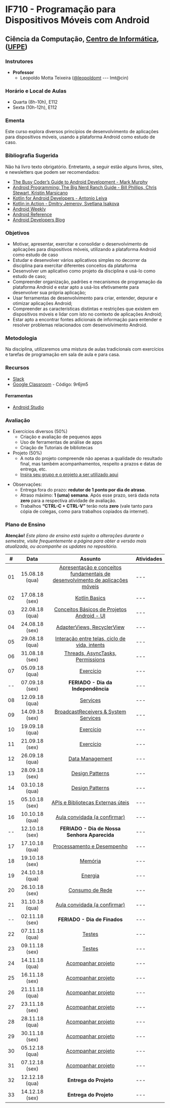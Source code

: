 # IF710 - Programação para Dispositivos Móveis com Android

## Ciência da Computação, [Centro de Informática](http://www.cin.ufpe.br), ([UFPE](http://www.ufpe.br))

### Instrutores

* **Professor** 
  * Leopoldo Motta Teixeira ([@leopoldomt](https://github.com/leopoldomt) --- lmt@cin)
  
### Horário e Local de Aulas

* Quarta (8h-10h), E112 
* Sexta (10h-12h), E112 

### Ementa

Este curso explora diversos princípios de desenvolvimento de aplicações para dispositivos móveis, usando a plataforma Android como estudo de caso.

### Bibliografia Sugerida

Não há livro texto obrigatório. Entretanto, a seguir estão alguns livros, sites, e newsletters que podem ser recomendados:

- [The Busy Coder’s Guide to Android Development - Mark Murphy](https://commonsware.com/Android/)
- [Android Programming: The Big Nerd Ranch Guide - Bill Phillips, Chris Stewart, Kristin Marsicano](https://www.bignerdranch.com/books/android-programming/)
- [Kotlin for Android Developers - Antonio Leiva](https://antonioleiva.com/kotlin-android-developers-book/)
- [Kotlin in Action - Dmitry Jemerov, Svetlana Isakova](https://www.manning.com/books/kotlin-in-action)
- [Android Weekly](http://androidweekly.net)
- [Android Reference](http://developer.android.com)
- [Android Developers Blog](http://android-developers.blogspot.com)

### Objetivos

- Motivar, apresentar, exercitar e consolidar o desenvolvimento de aplicações para dispositivos móveis, utilizando a plataforma Android como estudo de caso
- Estudar e desenvolver vários aplicativos simples no decorrer da disciplina para exercitar diferentes conceitos da plataforma
- Desenvolver um aplicativo como projeto da disciplina e usá-lo como estudo de caso;
- Compreender organização, padrões e mecanismos de programação da plataforma Android e estar apto a usá-los efetivamente para desenvolver sua própria aplicação;
- Usar ferramentas de desenvolvimento para criar, entender, depurar e otimizar aplicações Android;
- Compreender as características distintas e restrições que existem em dispositivos móveis e lidar com isto no contexto de aplicações Android;
- Estar apto a encontrar fontes adicionais de informação para entender e resolver problemas relacionados com desenvolvimento Android.

### Metodologia

Na disciplina, utilizaremos uma mistura de aulas tradicionais com exercícios e tarefas de programação em sala de aula e para casa. 

### Recursos

- [Slack](http://if710.slack.com)
- [Google Classroom](http://classroom.google.com) - Código: 9r6jm5

#### Ferramentas

* [Android Studio](https://developer.android.com/studio/index.html)

### Avaliação

* Exercícios diversos (50%)
  * Criação e avaliação de pequenos apps
  * Uso de ferramentas de análise de apps
  * Criação de Tutoriais de bibliotecas
* Projeto (50%)
  * A nota do projeto compreende não apenas a qualidade do resultado final, mas também acompanhamentos, respeito a prazos e datas de entrega, etc. 
  * [Insira seu grupo e o projeto a ser utilizado aqui](grupos.md)
  
- Observações:
  - Entrega fora do prazo: **redutor de 1 ponto por dia de atraso**. 
  - Atraso máximo: **1 (uma) semana**. Após esse prazo, será dada nota **zero** para a respectiva atividade de avaliação.
  - Trabalhos **“CTRL-C + CTRL-V”** terão nota **zero** (vale tanto para cópia de colegas, como para trabalhos copiados da internet).

### Plano de Ensino

**Atenção!** 
*Este plano de ensino está sujeito a alterações durante o semestre, visite frequentemente a página para obter a versão mais atualizada, ou acompanhe os updates no repositório.*

| # | Data | Assunto | Atividades |
|:---:|:----:|:----------------------:|:----------------------|
| 01 | 15.08.18 (qua) | [Apresentação e conceitos fundamentais de desenvolvimento de aplicações móveis](https://drive.google.com/open?id=1lwQVmKG9n-Dxbf9yufIt5sIkqx7Zi_jb) | --- |
| 02 | 17.08.18 (sex) | [Kotlin Basics](#) | --- |
| 03 | 22.08.18 (qua) | [Conceitos Básicos de Projetos Android - UI](#) | --- |
| 04 | 24.08.18 (sex) | [AdapterViews, RecyclerView](#) | --- |
| 05 | 29.08.18 (qua) | [Interação entre telas, ciclo de vida, intents](#) | --- |
| 06 | 31.08.18 (sex) | [Threads, AsyncTasks, Permissions](#) | --- |
| 07 | 05.09.18 (qua) | [Exercício](#) | --- |
| -- | 07.09.18 (sex) | **FERIADO - Dia da Independência** | --- |
| 08 | 12.09.18 (qua) | [Services](#) | --- |
| 09 | 14.09.18 (sex) | [BroadcastReceivers & System Services](#) | --- |
| 10 | 19.09.18 (qua) | [Exercício](#) | --- |
| 11 | 21.09.18 (sex) | [Exercício](#) | --- |
| 12 | 26.09.18 (qua) | [Data Management](#) | --- |
| 13 | 28.09.18 (sex) | [Design Patterns](#) | --- |
| 14 | 03.10.18 (qua) | [Design Patterns](#) | --- |
| 15 | 05.10.18 (sex) | [APIs e Bibliotecas Externas úteis](#) | --- |
| 16 | 10.10.18 (qua) | [Aula convidada (a confirmar)](#) | --- |
| -- | 12.10.18 (sex) | **FERIADO - Dia de Nossa Senhora Aparecida** | --- |
| 17 | 17.10.18 (qua) | [Processamento e Desempenho](#) | --- |
| 18 | 19.10.18 (sex) | [Memória](#) | --- |
| 19 | 24.10.18 (qua) | [Energia](#) | --- |
| 20 | 26.10.18 (sex) | [Consumo de Rede](#) | --- |
| 21 | 31.10.18 (qua) | [Aula convidada (a confirmar)](#) | --- |
| -- | 02.11.18 (sex) | **FERIADO - Dia de Finados** | --- |
| 22 | 07.11.18 (qua) | [Testes](#) | --- |
| 23 | 09.11.18 (sex) | [Testes](#) | --- |
| 24 | 14.11.18 (qua) | [Acompanhar projeto](#) | --- |
| 25 | 16.11.18 (sex) | [Acompanhar projeto](#) | --- |
| 26 | 21.11.18 (qua) | [Acompanhar projeto](#) | --- |
| 27 | 23.11.18 (sex) | [Acompanhar projeto](#) | --- |
| 28 | 28.11.18 (qua) | [Acompanhar projeto](#) | --- |
| 29 | 30.11.18 (sex) | [Acompanhar projeto](#) | --- |
| 30 | 05.12.18 (qua) | [Acompanhar projeto](#) | --- |
| 31 | 07.12.18 (sex) | [Acompanhar projeto](#) | --- |
| 32 | 12.12.18 (qua) | **Entrega do Projeto**  | --- |
| 33 | 14.12.18 (sex) | **Entrega do Projeto**  | --- |
